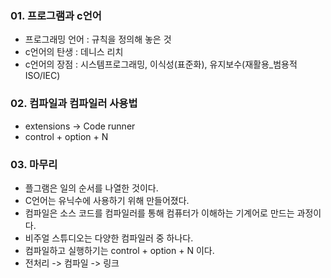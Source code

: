 ### 01. 프로그램과 c언어

- 프로그래밍 언어 : 규칙을 정의해 놓은 것
- c언어의 탄생   : 데니스 리치
- c언어의 장점   : 시스템프로그래밍, 이식성(표준화), 유지보수(재활용_범용적ISO/IEC)

### 02. 컴파일과 컴파일러 사용법

- extensions -> Code runner
- control + option + N

### 03. 마무리

- 플그램은 일의 순서를 나열한 것이다.
- C언어는 유닉수에 사용하기 위해 만들어졌다.
- 컴파일은 소스 코드를 컴파일러를 통해 컴퓨터가 이해하는 기계어로 만드는 과정이다.
- 비주얼 스튜디오는 다양한 컴파일러 중 하나다.
- 컴파일하고 실행하기는 control + option + N 이다.
- 전처리 -> 컴파일 -> 링크

